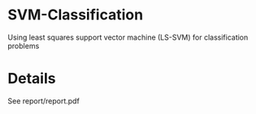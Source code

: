 # SVM-Classification

Using least squares support vector machine (LS-SVM) for classification problems

# Details

See report/report.pdf

